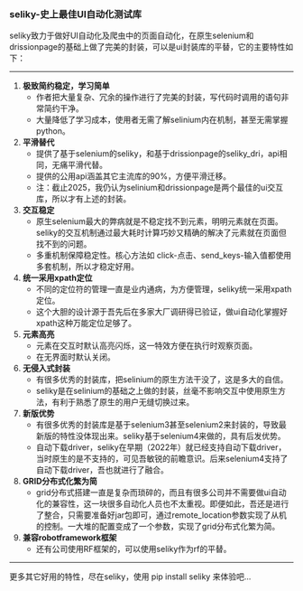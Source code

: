 ### seliky-史上最佳UI自动化测试库

seliky致力于做好UI自动化及爬虫中的页面自动化，在原生selenium和drissionpage的基础上做了完美的封装，可以是ui封装库的平替，它的主要特性如下：

------
1. **极致简约稳定，学习简单**
   - 作者把大量复杂、冗余的操作进行了完美的封装，写代码时调用的语句非常简约干净。
   - 大量降低了学习成本，使用者无需了解selinium内在机制，甚至无需掌握python。
2. **平滑替代**
   - 提供了基于selenium的seliky，和基于drissionpage的seliky_dri，api相同，无痛平滑代替。
   - 提供的公用api涵盖其它主流库的90%，方便平滑迁移。
   - 注：截止2025，我仍认为selinium和drissionpage是两个最佳的ui交互库，所以才有上述的封装。
3. **交互稳定**
   - 原生selenium最大的弊病就是不稳定找不到元素，明明元素就在页面。seliky的交互机制通过最大耗时计算巧妙又精确的解决了元素就在页面但找不到的问题。
   - 多重机制保障稳定性。核心方法如 click-点击、send_keys-输入值都使用多套机制，所以才稳定好用。
4. **统一采用xpath定位**
   - 不同的定位符的管理一直是业内通病，为方便管理，seliky统一采用xpath定位。
   - 这个大胆的设计源于吾先后在多家大厂调研得已验证，做ui自动化掌握好xpath这种万能定位足够了。
5. **元素高亮**
   - 元素在交互时默认高亮闪烁，这一特效方便在执行时观察页面。
   - 在无界面时默认关闭。
6. **无侵入式封装**
   - 有很多优秀的封装库，把selinium的原生方法干没了，这是多大的自信。
   - seliky是在selinium的基础之上做的封装，丝毫不影响交互中使用原生方法，有利于熟悉了原生的用户无缝切换过来。
7. **新版优势**
   - 有很多优秀的封装库是基于selenium3甚至selenium2来封装的，导致最新版的特性没体现出来。seliky基于selenium4来做的，具有后发优势。
   - 自动下载driver，seliky在早期（2022年）就已经支持自动下载driver，当时原生的是不支持的，可见吾敏锐的前瞻意识。后来selenium4支持了自动下载driver，吾也就进行了融合。
8. **GRID分布式化繁为简**
   - grid分布式搭建一直是复杂而琐碎的，而且有很多公司并不需要做ui自动化的兼容性，这一块很多自动化人员也不太重视。即便如此，吾还是进行了整合，只需要准备好jar包即可，通过remote_location参数实现了从机的控制。一大堆的配置变成了一个参数，实现了grid分布式化繁为简。
9. **兼容robotframework框架**
   - 还有公司使用RF框架的，可以使用seliky作为rf的平替。

------

更多其它好用的特性，尽在seliky，使用 pip install seliky 来体验吧...